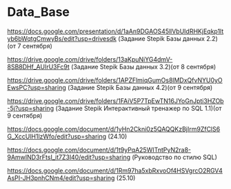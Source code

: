 # Data_Base
https://docs.google.com/presentation/d/1aAn9DGAOS45llVbUIdRHKjEqkp1ltyb6bWqtgCmwyBs/edit?usp=drivesdk (Задание Stepik Базы данных 2.2)(от 7 сентября)

https://drive.google.com/drive/folders/13aKpuNiYG4dmV-8SB8DHf_AUIrU3Fc9t (Задание Stepik Базы данных 3.2)(от 8 сентября)

https://drive.google.com/drive/folders/1APZFlmiqGumOs8lMDxQfvNYU0yOEwsPC?usp=sharing (Задание Stepik Базы данных 4.2)(от 9 сентября)

https://drive.google.com/drive/folders/1FAiV5P7TpEwTN16JYoGnJpti3HZOb-5j?usp=sharing (Задание Stepik Интерактивный тренажер по SQL 1.1)(от 9 сентября)

https://docs.google.com/document/d/1yHn2Ckni0z5QAQQKzBjIrm9ZfClS6G_XccUlH1lzWfo/edit?usp=sharing (24.10)

https://docs.google.com/document/d/1t9yPqA25WITntPyN2ra8-9AmwIND3rFtsI_it7Z3l40/edit?usp=sharing (Руководство по стилю SQL)

https://docs.google.com/document/d/1Rm97ha5xbRxvoOf4HSVgrcO2RGV4AsPI-JH3pnhCNm4/edit?usp=sharing (25.10)
